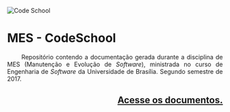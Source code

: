 
![Code School](https://codeschool.lappis.rocks/static/img/logo.svg)

# MES - CodeSchool

<p align="justify">&emsp;&emsp; Repositório contendo a documentação gerada durante a disciplina de MES (Manutenção e Evolução de <i>Software</i>), ministrada no curso de Engenharia de <i>Software</i> da Universidade de Brasília. Segundo semestre de 2017.</p>

## <p align="right"><a href="https://github.com/MES-codeSSchool/MES-Documentation/wiki">Acesse os documentos.</a></p>
